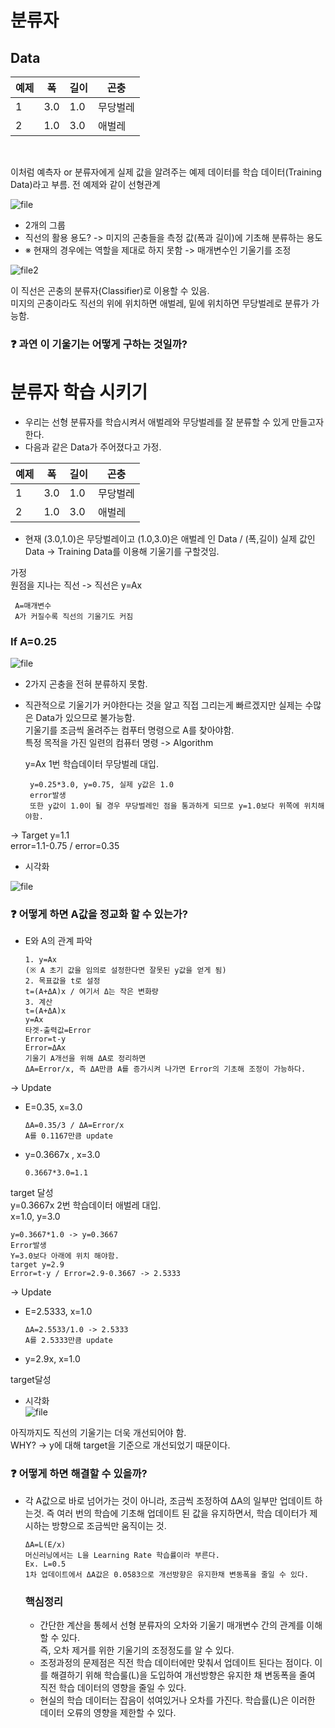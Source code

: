 # 분류자
## Data

|예제|폭|길이|곤충|
|------|---|---|---|
|1|3.0|1.0|무당벌레|
|2|1.0|3.0|애벌레|

<br/>

이처럼 예측자 or 분류자에게 실제 값을 알려주는 예제 데이터를 학습 데이터(Training Data)라고 부름.
전 예제와 같이 선형관계<br/>

![file](https://user-images.githubusercontent.com/81912557/137285215-6d979549-9f2d-4e86-a553-dc40bf93f6a8.jpg)<br/>

- 2개의 그룹<br/>
- 직선의 활용 용도? -> 미지의 곤충들을 측정 값(폭과 길이)에 기초해 분류하는 용도<br/>
- ※ 현재의 경우에는 역할을 제대로 하지 못함 -> 매개변수인 기울기를 조정<br/>

![file2](https://user-images.githubusercontent.com/81912557/137285765-152befee-2f98-4947-9139-f1908e39a3bd.jpg)

이 직선은 곤충의 분류자(Classifier)로 이용할 수 있음.<br>
미지의 곤충이라도 직선의 위에 위치하면 애벌레, 밑에 위치하면 무당벌레로 분류가 가능함.<br>

### ❓ 과연 이 기울기는 어떻게 구하는 것일까?

# 분류자 학습 시키기
- 우리는 선형 분류자를 학습시켜서 애벌레와 무당벌레를 잘 분류할 수 있게 만들고자 한다.
- 다음과 같은 Data가 주어졌다고 가정.<br>

|예제|폭|길이|곤충|
|------|---|---|---|
|1|3.0|1.0|무당벌레|
|2|1.0|3.0|애벌레|

- 현재 (3.0,1.0)은 무당벌레이고 (1.0,3.0)은 애벌레 인 Data / (폭,길이)
실제 값인 Data -> Training Data를 이용해 기울기를 구할것임.

가정<br>
원점을 지나는 직선 -> 직선은 y=Ax <br>

     A=매개변수
     A가 커질수록 직선의 기울기도 커짐

### If A=0.25<br>
![file](https://user-images.githubusercontent.com/81912557/137288974-4e5a810d-8295-4c9a-945a-394630ce22bc.jpg)<br>
- 2가지 곤충을 전혀 분류하지 못함.<br>
- 직관적으로 기울기가 커야한다는 것을 알고 직접 그리는게 빠르겠지만 실제는 수많은 Data가 있으므로 불가능함.<br>
  기울기를 조금씩 올려주는 컴푸터 명령으로 A를 찾아야함.<br>
  특정 목적을 가진 일련의 컴퓨터 명령 -> Algorithm<br>
  
  y=Ax 1번 학습데이터 무당벌레 대입.<br>
  
       y=0.25*3.0, y=0.75, 실제 y값은 1.0
       error발생
       또한 y값이 1.0이 될 경우 무당벌레인 점을 통과하게 되므로 y=1.0보다 위쪽에 위치해야함.
       
 -> Target y=1.1<br>
error=1.1-0.75 / error=0.35<br>
- 시각화<br>

![file](https://user-images.githubusercontent.com/81912557/137302915-03b25b8b-5368-4008-8219-f43553c896aa.jpg)
     
### ❓ 어떻게 하면 A값을 정교화 할 수 있는가?
- E와 A의 관계 파악
 
      1. y=Ax
      (※ A 초기 값을 임의로 설정한다면 잘못된 y값을 얻게 됨)
      2. 목표값을 t로 설정
      t=(A+ΔA)x / 여기서 Δ는 작은 변화량
      3. 계산
      t=(A+ΔA)x
      y=Ax
      타겟-출력값=Error
      Error=t-y
      Error=ΔAx
      기울기 A개선을 위해 ΔA로 정리하면
      ΔA=Error/x, 즉 ΔA만큼 A를 증가시켜 나가면 Error의 기초해 조정이 가능하다.
      
 -> Update
 - E=0.35, x=3.0
      
       ΔA=0.35/3 / ΔA=Error/x
       A를 0.1167만큼 update
       
 - y=0.3667x , x=3.0
 
       0.3667*3.0=1.1

target 달성<br>
  y=0.3667x 2번 학습데이터 애벌레 대입.<br>
  x=1.0, y=3.0
  
    y=0.3667*1.0 -> y=0.3667 
    Error발생
    Y=3.0보다 아래에 위치 해야함.
    target y=2.9
    Error=t-y / Error=2.9-0.3667 -> 2.5333

-> Update
- E=2.5333, x=1.0

      ΔA=2.5533/1.0 -> 2.5333
      A를 2.5333만큼 update

- y=2.9x, x=1.0<br>

target달성<br>

- 시각화<br>
![file](https://user-images.githubusercontent.com/81912557/137308214-c7c8f861-fb74-4f11-9265-d8b692c9e08f.jpg)<br>

아직까지도 직선의 기울기는 더욱 개선되어야 함.<br>
WHY? -> y에 대해 target을 기준으로 개선되었기 때문이다.<br>
### ❓ 어떻게 하면 해결할 수 있을까?
- 각 A값으로 바로 넘어가는 것이 아니라, 조금씩 조정하여 ΔA의 일부만 업데이트 하는것.
  즉 여러 번의 학습에 기초해 업데이트 된 값을 유지하면서, 학습 데이터가 제시하는 방향으로 조금씩만 움직이는 것.
 
      ΔA=L(E/x)
      머신러닝에서는 L을 Learning Rate 학습률이라 부른다.
      Ex. L=0.5
      1차 업데이트에서 ΔA값은 0.0583으로 개선방향은 유지한채 변동폭을 줄일 수 있다.
      
      
      
   ### 핵심정리
   - 간단한 계산을 통헤서 선형 분류자의 오차와 기울기 매개변수 간의 관계를 이해할 수 있다.<br>
     즉, 오차 제거를 위한 기울기의 조정정도를 알 수 있다.
   - 조정과정의 문제점은 직전 학습 데이터에만 맞춰서 업데이트 된다는 점이다. 이를 해결하기 위해 학습룰(L)을 도입하여 개선방향은 유지한 채 변동폭을 줄여 
     직전 학습 데이터의 영향을 줄일 수 있다.
   - 현실의 학습 데이터는 잡음이 섞여있거나 오차를 가진다. 학습률(L)은 이러한 데이터 오류의 영향을 제한할 수 있다.
